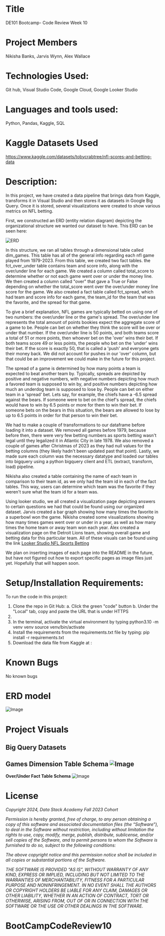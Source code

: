 # Title
DE101 Bootcamp- Code Review Week 10

# Project Members
Nikisha Banks, Jarvis Wynn, Alex Wallace

# Technologies Used: 
Git hub, Visual Studio Code, Google Cloud, Google Looker Studio

# Languages and tools used: 
Python, Pandas, Kaggle, SQL

# Kaggle Datasets Used
 https://www.kaggle.com/datasets/tobycrabtree/nfl-scores-and-betting-data

# Description:
In this project, we have created a data pipeline that brings data from Kaggle, transforms it in Visual Studio and then stores it as datasets in Google Big Query. Once it is stored, several visualizations were created to show various metrics on NFL betting.

First, we constructed an ERD (entity relation diagram) depicting the organizational structure we wanted our dataset to have. This ERD can be seen here:

![ERD](https://github.com/thehalfkoreanzombie/Team_Week/blob/main/images/nfl_sports_betting.drawio.png)

In this structure, we ran all tables through a dimensional table called dim_games. This table has all of the general info regarding each nfl game played from 1979-2023. From this table, we created two fact tables. the fct_over_under table contains team and score info, along with the over/under line for each game. We created a column called total_score to determine whether or not each game went over or under the money line. We then created a column called "over" that gave a True or False depending on whether the total_score went over the over/under money line score for the game. We also created a fact table called fct_spread, which had team and score info for each game, the team_id for the team that was the favorite, and the spread for that game. 

To give a brief explanation, NFL games are typically betted on using one of two numbers: the over/under line or the game's spread. The over/under line represents the total amount of points bookies expect the aggregate score of a game to be. People can bet on whether they think the score will be over or under that number. If the over/under line is 50 points, and both teams score a total of 51 or more points, then whoever bet on the 'over' wins their bet. If both teams score 49 or less points, the people who bet on the 'under' wins their bet. If the score is exactly 50, that is called a 'push' and everyone gets their money back. We did not account for pushes in our 'over' column, but that could be an improvement we could make in the future for this project.

The spread of a game is determined by how many points a team is expected to beat another team by. Typically, spreads are depicted by positive and negative numbers, with negative numbers depicting how much a favored team is supposed to win by, and positive numbers depicting how much an underdog team is supposed to lose by. People can bet on either team in a 'spread' bet. Lets say, for example, the chiefs have a -6.5 spread against the bears. If someone were to bet on the chief's spread, the chiefs would have to win by 6.5 points or more for them to win their bet. If someone bets on the bears in this situation, the bears are allowed to lose by up to 6.5 points in order for that person to win their bet.

We had to make a couple of transformations to our dataframe before loading it into a dataset. We removed all games before 1979, because before then, there were very few betting numbers as sports betting wasn't legal until they legalized it in Atlantic City in late 1978. We also removed a couple of games after Christmas of 2023 as they had null values for the betting columns (they likely hadn't been updated past that point). Lastly, we made sure each column was the necessary datatype and loaded our tables into bigquery using a python bigquery client and ETL (extract, transform, load) pipeline. 

Nikisha also created a table containing the name of each team in comparison to their team id, as we only had the team id in each of the fact tables. This way, users can determine which team was the favorite if they weren't sure what the team id for a team was. 

Using looker studio, we all created a visualization page depicting answers to certain questions we had that could be found using our organized dataset. Jarvis created a bar graph showing how many times the favorite in a superbowl won the game. Nikisha created some visualizations showing how many times games went over or under in a year, as well as how many times the home team or away team won each year. Alex created a visualization page on the Detroit Lions team, showing overall game and betting data for this particular team. All of these visuals can be found using the link [Looker Studio NFL Sports Betting](https://lookerstudio.google.com/reporting/dc08b504-e8d6-4cac-b48e-af466d8bb2cf/page/p_kdqk1zbidd)

We plan on inserting images of each page into the README in the future, but have not figured out how to export specific pages as image files just yet. Hopefully that will happen soon.

# Setup/Installation Requirements:
To run the code in this project:
1. Clone the repo in Git Hub: 
   a. Click the green "code" button
   b. Under the "Local" tab, copy and paste the URL that is under HTTPS
2.  
3. In the terminal, activate the virtual environment by typing 
        python3.10 -m venv venv
        source venv/bin/activate
4. Install the requirements from the requirements.txt file by typing:
        pip install -r requirements.txt
4.  Download the data file from Kaggle at : 

# Known Bugs
No known bugs

# ERD model
![Image](https://github.com/thehalfkoreanzombie/team-week-10/blob/main/images/team_week_10.drawio.png)

# Project Visuals
## Big Query Datasets

**Games Dimension Table Schema**
![Image](https://github.com/thehalfkoreanzombie/team-week-10/blob/main/images/Games_Dimension_Tble.png)
---
**Over/Under Fact Table Schema**
![Image](https://github.com/thehalfkoreanzombie/team-week-10/blob/main/images/Ovr_Undr_FctTble.png)

# License
*Copyright 2024, Data Stack Academy Fall 2023 Cohort*

*Permission is hereby granted, free of charge, to any person obtaining a copy of this software and associated documentation files (the “Software”), to deal in the Software without restriction, including without limitation the rights to use, copy, modify, merge, publish, distribute, sublicense, and/or sell copies of the Software, and to permit persons to whom the Software is furnished to do so, subject to the following conditions:*

*The above copyright notice and this permission notice shall be included in all copies or substantial portions of the Software.*

*THE SOFTWARE IS PROVIDED “AS IS”, WITHOUT WARRANTY OF ANY KIND, EXPRESS OR IMPLIED, INCLUDING BUT NOT LIMITED TO THE WARRANTIES OF MERCHANTABILITY, FITNESS FOR A PARTICULAR PURPOSE AND NONINFRINGEMENT. IN NO EVENT SHALL THE AUTHORS OR COPYRIGHT HOLDERS BE LIABLE FOR ANY CLAIM, DAMAGES OR OTHER LIABILITY, WHETHER IN AN ACTION OF CONTRACT, TORT OR OTHERWISE, ARISING FROM, OUT OF OR IN CONNECTION WITH THE SOFTWARE OR THE USE OR OTHER DEALINGS IN THE SOFTWARE.*
# BootCampCodeReview10

